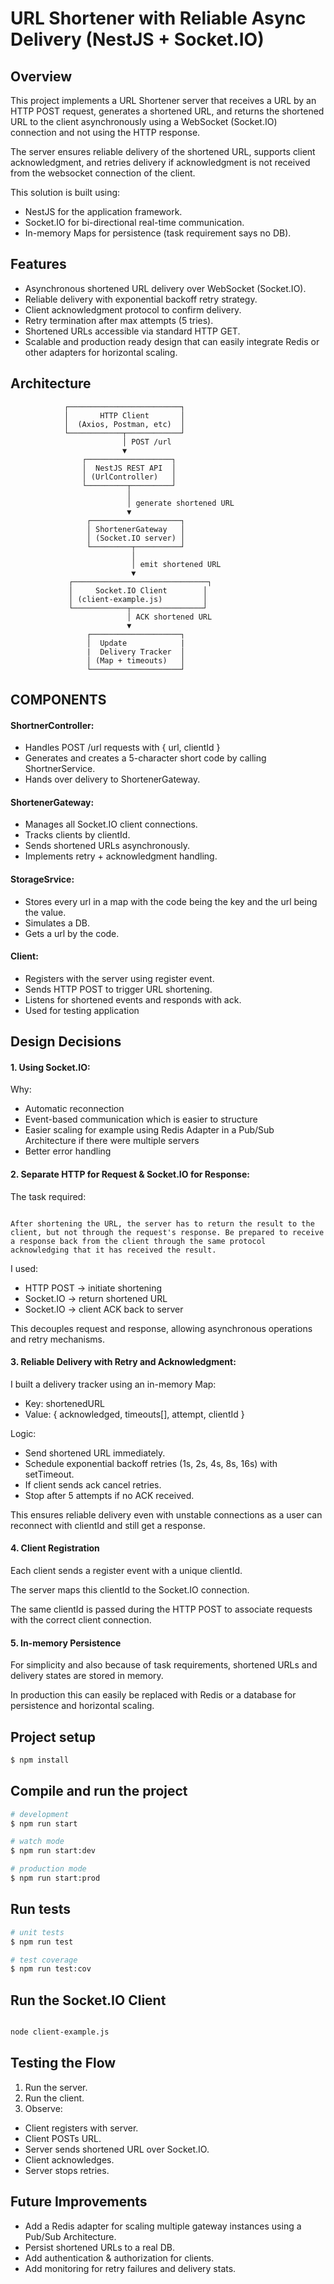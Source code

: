 # URL Shortener with Reliable Async Delivery (NestJS + Socket.IO)

## Overview

This project implements a URL Shortener server that receives a URL by an HTTP POST request, generates a shortened URL, and returns the shortened URL to the client asynchronously using a WebSocket (Socket.IO) connection and not using the HTTP response.


The server ensures reliable delivery of the shortened URL, supports client acknowledgment, and retries delivery if acknowledgment is not received from the websocket connection of the client.

This solution is built using:

- NestJS for the application framework.
- Socket.IO for bi-directional real-time communication.
- In-memory Maps for persistence (task requirement says no DB).


## Features

- Asynchronous shortened URL delivery over WebSocket (Socket.IO).
- Reliable delivery with exponential backoff retry strategy.
- Client acknowledgment protocol to confirm delivery.
- Retry termination after max attempts (5 tries).
- Shortened URLs accessible via standard HTTP GET.
- Scalable and production ready design that can easily integrate Redis or other adapters for horizontal scaling.


## Architecture

                ┌─────────────────────────┐
                │       HTTP Client       │
                │  (Axios, Postman, etc)  │
                └────────────┬────────────┘
                             │ POST /url
                             ▼
                    ┌───────────────────┐
                    │  NestJS REST API  │
                    │ (UrlController)   │
                    └─────────┬─────────┘
                              │
                              │ generate shortened URL
                              ▼
                     ┌────────────────────┐
                     │ ShortenerGateway   │
                     │ (Socket.IO server) │
                     └─────────┬──────────┘
                               │
                               │ emit shortened URL
                               ▼
                 ┌──────────────────────────────┐
                 │     Socket.IO Client        │
                 │ (client-example.js)         │
                 └────────────┬────────────────┘
                              │ ACK shortened URL
                              ▼
                     ┌────────────────────┐
                     │  Update            |
                     |  Delivery Tracker  │
                     │ (Map + timeouts)   │
                     └────────────────────┘


## COMPONENTS

#### ShortnerController:

- Handles POST /url requests with { url, clientId }
- Generates and creates a 5-character short code by calling ShortnerService.
- Hands over delivery to ShortenerGateway.


#### ShortenerGateway:

- Manages all Socket.IO client connections.
- Tracks clients by clientId.
- Sends shortened URLs asynchronously.
- Implements retry + acknowledgment handling.

#### StorageSrvice:

- Stores every url in a map with the code being the key and the url being the value.
- Simulates a DB.
- Gets a url by the code.

#### Client:

- Registers with the server using register event.
- Sends HTTP POST to trigger URL shortening.
- Listens for shortened events and responds with ack.
- Used for testing application

## Design Decisions

#### 1. Using Socket.IO:

Why:

- Automatic reconnection
- Event-based communication which is easier to structure
- Easier scaling for example using Redis Adapter in a Pub/Sub Architecture if there were multiple servers
- Better error handling

#### 2. Separate HTTP for Request & Socket.IO for Response:

The task required:
```

After shortening the URL, the server has to return the result to the client, but not through the request's response. Be prepared to receive a response back from the client through the same protocol acknowledging that it has received the result.

```

I used:
- HTTP POST → initiate shortening
- Socket.IO → return shortened URL
- Socket.IO → client ACK back to server

This decouples request and response, allowing asynchronous operations and retry mechanisms.

#### 3. Reliable Delivery with Retry and Acknowledgment:

I built a delivery tracker using an in-memory Map:
- Key: shortenedURL
- Value: { acknowledged, timeouts[], attempt, clientId }


Logic:

- Send shortened URL immediately.
- Schedule exponential backoff retries (1s, 2s, 4s, 8s, 16s) with setTimeout.
- If client sends ack cancel retries.
- Stop after 5 attempts if no ACK received.

This ensures reliable delivery even with unstable connections as a user can reconnect with clientId and still get a response.


#### 4. Client Registration

Each client sends a register event with a unique clientId.

The server maps this clientId to the Socket.IO connection.

The same clientId is passed during the HTTP POST to associate requests with the correct client connection.


#### 5. In-memory Persistence

For simplicity and also because of task requirements, shortened URLs and delivery states are stored in memory.

In production this can easily be replaced with Redis or a database for persistence and horizontal scaling.



## Project setup

```bash
$ npm install
```

## Compile and run the project

```bash
# development
$ npm run start

# watch mode
$ npm run start:dev

# production mode
$ npm run start:prod
```

## Run tests

```bash
# unit tests
$ npm run test

# test coverage
$ npm run test:cov
```

## Run the Socket.IO Client

```bash

node client-example.js

```

## Testing the Flow

1. Run the server.
2. Run the client.
3. Observe:
- Client registers with server.
- Client POSTs URL.
- Server sends shortened URL over Socket.IO.
- Client acknowledges.
- Server stops retries.

## Future Improvements

- Add a Redis adapter for scaling multiple gateway instances using a Pub/Sub Architecture.
- Persist shortened URLs to a real DB.
- Add authentication & authorization for clients.
- Add monitoring for retry failures and delivery stats.
